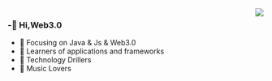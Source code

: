 <img align="right" src="https://github-readme-stats.vercel.app/api?username=criusxx&show_icons=true&icon_color=CE1D2D&text_color=718096&bg_color=ffffff&hide_title=true" />

###  -👋 Hi,Web3.0

- :orange_book: Focusing on Java & Js & Web3.0
- :hammer: Learners of applications and frameworks
- :ram: Technology Drillers
- :meat_on_bone: Music Lovers





<!-- - 👋 Hi, I’m @criusxx
- 👀 I’m interested in ...
- 🌱 I’m currently learning ...
- 💞️ I’m looking to collaborate on ...
- 📫 How to reach me ... -->
<!---
criusxx/criusxx is a ✨ special ✨ repository because its `README.md` (this file) appears on your GitHub profile.
You can click the Preview link to take a look at your changes.
--->
